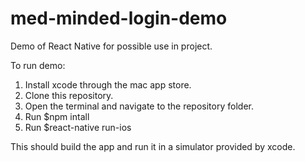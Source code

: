 # med-minded-login-demo
Demo of React Native for possible use in project.

To run demo:
1. Install xcode through the mac app store.
2. Clone this repository.
3. Open the terminal and navigate to the repository folder.
4. Run $npm intall
5. Run $react-native run-ios

This should build the app and run it in a simulator provided by xcode.

